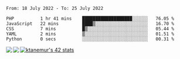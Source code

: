 <!--START_SECTION:waka-->

```text
From: 18 July 2022 - To: 25 July 2022

PHP          1 hr 41 mins    ███████████████████░░░░░░   76.05 %
JavaScript   22 mins         ████▒░░░░░░░░░░░░░░░░░░░░   16.70 %
CSS          7 mins          █▒░░░░░░░░░░░░░░░░░░░░░░░   05.44 %
YAML         2 mins          ▒░░░░░░░░░░░░░░░░░░░░░░░░   01.51 %
Python       0 secs          ░░░░░░░░░░░░░░░░░░░░░░░░░   00.31 %
```

<!--END_SECTION:waka-->
<a href="https://github.com/anuraghazra/github-readme-stats">
  <img align="left" src="https://github-readme-stats.vercel.app/api?username=Tanesan&count_private=true&show_icons=true" />
<img align="left" src="https://github-readme-stats.vercel.app/api/top-langs/?username=Tanesan" />
</a>

[![ktanemur's 42 stats](https://badge42.vercel.app/api/v2/cl1wslf6s002109l771rng2w8/stats?cursusId=21&coalitionId=62)](https://github.com/JaeSeoKim/badge42)
